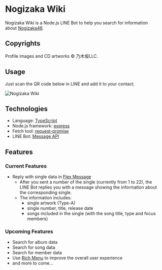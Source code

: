 # Nogizaka Wiki

Nogizaka Wiki is a Node.js LINE Bot to help you search for information about [Nogizaka46](http://www.nogizaka46.com/).

## Copyrights

Profile images and CD artworks © 乃木坂LLC.

## Usage

Just scan the QR code below in LINE and add it to your contact.

![Nogizaka Wiki](https://qr-official.line.me/M/9siVMuVKpz.png)

## Technologies

- Language: [TypeScript](https://www.typescriptlang.org/)
- Node.js framework: [express](https://expressjs.com/)
- Fetch tool: [request-promise](https://github.com/request/request-promise)
- LINE Bot: [Message API](https://developers.line.biz/en/docs/messaging-api/)

## Features

### Current Features

- Reply with single data in [Flex Message](https://developers.line.biz/en/docs/messaging-api/using-flex-messages/)
  - After you sent a number of the single (currently from 1 to 22), the LINE Bot replies you with a message showing the information about the corresponding single.
  - The information includes:
    - single artwork (Type-A)
    - single number, title, release date
    - songs included in the single (with the song title, type and focus members)

### Upcoming Features

- Search for album data
- Search for song data
- Search for member data
- Use [Rich Menu](https://developers.line.biz/en/docs/messaging-api/using-rich-menus/) to improve the overall user experience
- and more to come...
